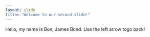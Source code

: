 ```yaml
---
layout: slide
title: "Welcome to our second slide!"
---
```

Hello, my name is Bon, James Bond.
Use the left arrow togo back!
